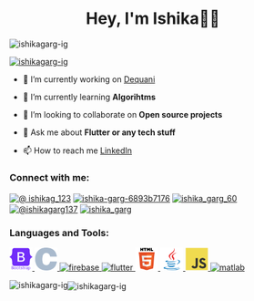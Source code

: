 <h1 align="center">Hey, I'm Ishika👨‍💻</h1>

<p align="left"> <img src="https://komarev.com/ghpvc/?username=ishikagarg-ig&label=Profile%20views&color=0e75b6&style=flat" alt="ishikagarg-ig" /> </p>

<p align="left"> <a href="https://github.com/ryo-ma/github-profile-trophy"><img src="https://github-profile-trophy.vercel.app/?username=ishikagarg-ig" alt="ishikagarg-ig" /></a> </p>

- 🔭 I’m currently working on [Dequani](https://dequani.com/)

- 🌱 I’m currently learning **Algorihtms**

- 👯 I’m looking to collaborate on **Open source projects**

- 💬 Ask me about **Flutter or any tech stuff**

- 📫 How to reach me [LinkedIn](https://www.linkedin.com/in/ishika-garg-6893b7176/)

<h3 align="left">Connect with me:</h3>
<p align="left">
<a href="https://twitter.com/@ ishikag_123" target="blank"><img align="center" src="https://cdn.jsdelivr.net/npm/simple-icons@3.0.1/icons/twitter.svg" alt="@ ishikag_123" height="30" width="40" /></a>
<a href="https://linkedin.com/in/ishika-garg-6893b7176" target="blank"><img align="center" src="https://cdn.jsdelivr.net/npm/simple-icons@3.0.1/icons/linkedin.svg" alt="ishika-garg-6893b7176" height="30" width="40" /></a>
<a href="https://www.codechef.com/users/ishika_garg_60" target="blank"><img align="center" src="https://cdn.jsdelivr.net/npm/simple-icons@3.1.0/icons/codechef.svg" alt="ishika_garg_60" height="30" width="40" /></a>
<a href="https://www.hackerrank.com/@ishikagarg137" target="blank"><img align="center" src="https://cdn.jsdelivr.net/npm/simple-icons@3.0.1/icons/hackerrank.svg" alt="@ishikagarg137" height="30" width="40" /></a>
<a href="https://www.leetcode.com/ishika_garg" target="blank"><img align="center" src="https://cdn.jsdelivr.net/npm/simple-icons@3.0.1/icons/leetcode.svg" alt="ishika_garg" height="30" width="40" /></a>
</p>

<h3 align="left">Languages and Tools:</h3>
<p align="left"> <a href="https://getbootstrap.com" target="_blank"> <img src="https://raw.githubusercontent.com/devicons/devicon/master/icons/bootstrap/bootstrap-plain-wordmark.svg" alt="bootstrap" width="40" height="40"/> </a> <a href="https://www.cprogramming.com/" target="_blank"> <img src="https://raw.githubusercontent.com/devicons/devicon/master/icons/c/c-original.svg" alt="c" width="40" height="40"/> </a> <a href="https://firebase.google.com/" target="_blank"> <img src="https://www.vectorlogo.zone/logos/firebase/firebase-icon.svg" alt="firebase" width="40" height="40"/> </a> <a href="https://flutter.dev" target="_blank"> <img src="https://www.vectorlogo.zone/logos/flutterio/flutterio-icon.svg" alt="flutter" width="40" height="40"/> </a> <a href="https://www.w3.org/html/" target="_blank"> <img src="https://raw.githubusercontent.com/devicons/devicon/master/icons/html5/html5-original-wordmark.svg" alt="html5" width="40" height="40"/> </a> <a href="https://www.java.com" target="_blank"> <img src="https://raw.githubusercontent.com/devicons/devicon/master/icons/java/java-original.svg" alt="java" width="40" height="40"/> </a> <a href="https://developer.mozilla.org/en-US/docs/Web/JavaScript" target="_blank"> <img src="https://raw.githubusercontent.com/devicons/devicon/master/icons/javascript/javascript-original.svg" alt="javascript" width="40" height="40"/> </a> <a href="https://www.mathworks.com/" target="_blank"> <img src="https://raw.githubusercontent.com/simple-icons/simple-icons/master/icons/mathworks.svg" alt="matlab" width="40" height="40"/> </a> </p>

<p><img align="left" src="https://github-readme-stats.vercel.app/api/top-langs?username=ishikagarg-ig&show_icons=true&locale=en&layout=compact" alt="ishikagarg-ig" /></p>

<p><img align="center" src="https://github-readme-stats.vercel.app/api?username=ishikagarg-ig&count_private=true&show_icons=true&locale=en" alt="ishikagarg-ig" /></p>

